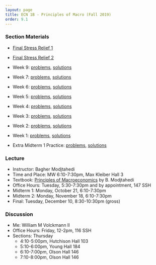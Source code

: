 ```yaml
---
layout: page
title: ECN 1B - Principles of Macro (Fall 2019)
order: 9.1
---
```



### Section Materials
* [Final Stress Relief 1](https://youtu.be/UnmV40K-FAQ)
* [Final Stress Relief 2](https://youtu.be/zvEWFjWfqiU)
* Week 9: [problems](week9.pdf), [solutions](week9-ans.pdf)
* Week 7: [problems](week7.pdf), [solutions](week7-ans.pdf)
* Week 6: [problems](week6.pdf), [solutions](week6-ans.pdf)
* Week 5: [problems](week5.pdf), [solutions](week5-ans.pdf)
* Week 4: [problems](week4.pdf), [solutions](week4-ans.pdf)
* Week 3: [problems](week3.pdf), [solutions](week3-ans.pdf)
* Week 2: [problems](week2.pdf), [solutions](week2-ans.pdf)
* Week 1: [problems](week1.pdf), [solutions](week1-ans.pdf)

* Extra Midterm 1 Practice: [problems](mt1practice.pdf), [solutions](mt1practice-ans.pdf)


### Lecture
* Instructor: Bagher Modjtahedi
* Time and Place: MW 6:10-7:30pm, Max Kleiber Hall 3
* Textbook: [Principles of Macroeconomics](https://www.grtep.com/index.cfm/core/enroll/courseLookup) by B. Modjtahedi
* Office Hours: Tuesday, 5:30-7:30pm and by appointment, 147 SSH
* Midterm 1: Monday, October 21, 6:10-7:30pm
* Midterm 2: Monday, November 18, 6:10-7:30pm
* Final: Tuesday, December 10, 8:30-10:30pm (gross)


### Discussion
* Me: William M Volckmann II
* Office Hours: Friday, 12-2pm, 116 SSH
* Sections: Thursday
  * 4:10-5:00pm, Hutchison Hall 103
  * 5:10-6:00pm, Young Hall 184
  * 6:10-7:00pm, Olson Hall 146
  * 7:10-8:00pm, Olson Hall 146
